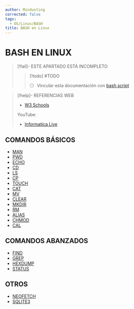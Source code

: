 ```yaml
---
author: Mindusting
corrected: false
tags:
  - OS/Linux/BASH
title: BASH en Linux
---
```


# BASH EN LINUX

> [!fail]- ESTE APARTADO ESTÁ INCOMPLETO
> > [!todo] #TODO
> > - [ ] Vincular esta documentación con [bash script](script/bash_script.md)

> [!help]- REFERENCIAS WEB
> - [W3 Schools](https://www.w3schools.com/bash/index.php)
> 
> YouTube:
> - [Informatica Live](https://youtu.be/geyLYfZcdtQ)

## COMANDOS BÁSICOS

- [MAN](bash_man.md)
- [PWD](bash_pwd.md)
- [ECHO](bash_echo.md)
- [CD](bash_cd.md)
- [LS](bash_ls.md)
- [CP](bash_cp.md)
- [TOUCH](bash_touch.md)
- [CAT](bash_cat.md)
- [MV](bash_mv.md)
- [CLEAR](bash_clear.md)
- [MKDIR](bash_mkdir.md)
- [RM](bash_rm.md)
- [ALIAS](bash_alias.md)
- [CHMOD](bash_chmod.md)
- [CAL](bash_cal.md)

## COMANDOS ABANZADOS

- [FIND](bash_find.md)
- [GREP](bash_grep.md)
- [HEXDUMP](bash_hexdump.md)
- [STATUS](bash_stat.md)

## OTROS

- [NEOFETCH](bash_neofetch.md)
- [SQLITE3](bash_sqlite3.md)
